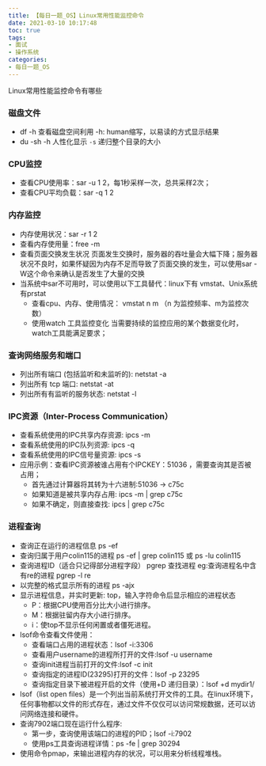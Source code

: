 ```yaml
---
title: 【每日一题_OS】Linux常用性能监控命令
date: 2021-03-10 10:17:48
toc: true
tags:
- 面试 
- 操作系统
categories:
- 每日一题_OS
---
```

Linux常用性能监控命令有哪些

### 磁盘文件
+ df -h 查看磁盘空间利用 -h: human缩写，以易读的方式显示结果
+ du -sh -h 人性化显示 `-s` 递归整个目录的大小

### CPU监控
+ 查看CPU使用率：sar -u 1 2，每1秒采样一次，总共采样2次；
+ 查看CPU平均负载：sar -q 1 2

### 内存监控
+ 内存使用状况：sar -r 1 2
+ 查看内存使用量：free -m
+ 查看页面交换发生状况 页面发生交换时，服务器的吞吐量会大幅下降；服务器状况不良时，如果怀疑因为内存不足而导致了页面交换的发生，可以使用sar -W这个命令来确认是否发生了大量的交换
+ 当系统中sar不可用时，可以使用以下工具替代：linux下有 vmstat、Unix系统有prstat
    - 查看cpu、内存、使用情况： vmstat n m （n 为监控频率、m为监控次数）
    - 使用watch 工具监控变化 当需要持续的监控应用的某个数据变化时，watch工具能满足要求；

### 查询网络服务和端口
+ 列出所有端口 (包括监听和未监听的): netstat -a
+ 列出所有 tcp 端口: netstat -at
+ 列出所有有监听的服务状态: netstat -l

### IPC资源（Inter-Process Communication）
+ 查看系统使用的IPC共享内存资源: ipcs -m
+ 查看系统使用的IPC队列资源: ipcs -q
+ 查看系统使用的IPC信号量资源: ipcs -s
+ 应用示例：查看IPC资源被谁占用有个IPCKEY：51036 ，需要查询其是否被占用；
    - 首先通过计算器将其转为十六进制:51036 -> c75c
    - 如果知道是被共享内存占用: ipcs -m | grep c75c
    - 如果不确定，则直接查找: ipcs | grep c75c

### 进程查询
+ 查询正在运行的进程信息 ps -ef
+ 查询归属于用户colin115的进程 ps -ef | grep colin115 或 ps -lu colin115
+ 查询进程ID（适合只记得部分进程字段） pgrep 查找进程 eg:查询进程名中含有re的进程 pgrep -l re
+ 以完整的格式显示所有的进程 ps -ajx
+ 显示进程信息，并实时更新: top，输入字符命令后显示相应的进程状态
    - P：根据CPU使用百分比大小进行排序。
    - M：根据驻留内存大小进行排序。
    - i：使top不显示任何闲置或者僵死进程。
+ lsof命令查看文件使用：
    - 查看端口占用的进程状态：lsof -i:3306
    - 查看用户username的进程所打开的文件:lsof -u username
    - 查询init进程当前打开的文件:lsof -c init
    - 查询指定的进程ID(23295)打开的文件：lsof -p 23295
    - 查询指定目录下被进程开启的文件（使用+D 递归目录）：lsof +d mydir1/
+ lsof（list open files）是一个列出当前系统打开文件的工具。在linux环境下，任何事物都以文件的形式存在，通过文件不仅仅可以访问常规数据，还可以访问网络连接和硬件。
+ 查询7902端口现在运行什么程序:
    - 第一步，查询使用该端口的进程的PID；lsof -i:7902
    - 使用ps工具查询进程详情：ps -fe | grep 30294
+ 使用命令pmap，来输出进程内存的状况，可以用来分析线程堆栈。